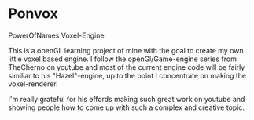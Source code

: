 # Ponvox
PowerOfNames Voxel-Engine

This is a openGL learning project of mine with the goal to create my own little voxel based engine.
I follow the openGl/Game-engine series from TheCherno on youtube and most of the current engine code will be fairly similiar to his "Hazel"-engine, up to the point I concentrate on making the voxel-renderer.



I'm really grateful for his effords making such great work on youtube and showing people how to come up with such a complex and creative topic.
